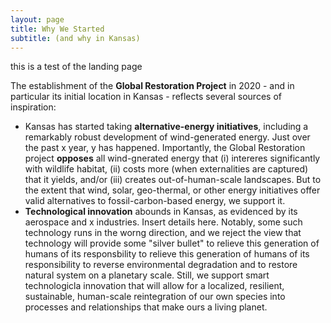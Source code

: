 ```yaml
---
layout: page
title: Why We Started
subtitle: (and why in Kansas)
---
```


this is a test of the landing page

The establishment of the **Global Restoration Project** in 2020 - and in particular its initial location in Kansas - reflects several sources of inspiration: 
* Kansas has started taking **alternative-energy initiatives**, including a remarkably robust development of wind-generated energy.  Just over the past x year, y has happened.  Importantly, the Global Restoration project **opposes** all wind-gnerated energy that (i) intereres significantly with wildlife habitat, (ii) costs more (when externalities are captured) that it yields, and/or (iii) creates out-of-human-scale landscapes.  But to the extent that wind, solar, geo-thermal, or other energy initiatives offer valid alternatives to fossil-carbon-based energy, we support it. 
* **Technological innovation** abounds in Kansas, as evidenced by its aerospace and x industries.  Insert details here.  Notably, some such technology runs in the worng direction, and we reject the view that technology will provide some "silver bullet" to relieve this generation of humans of its responsbility to relieve this generation of humans of its responsibility to reverse environmental degradation and to restore natural system on a planetary scale.  Still, we support smart technologicla innovation that will allow for a localized, resilient, sustainable, human-scale reintegration of our own species into processes and relationships that make ours a living planet. 
